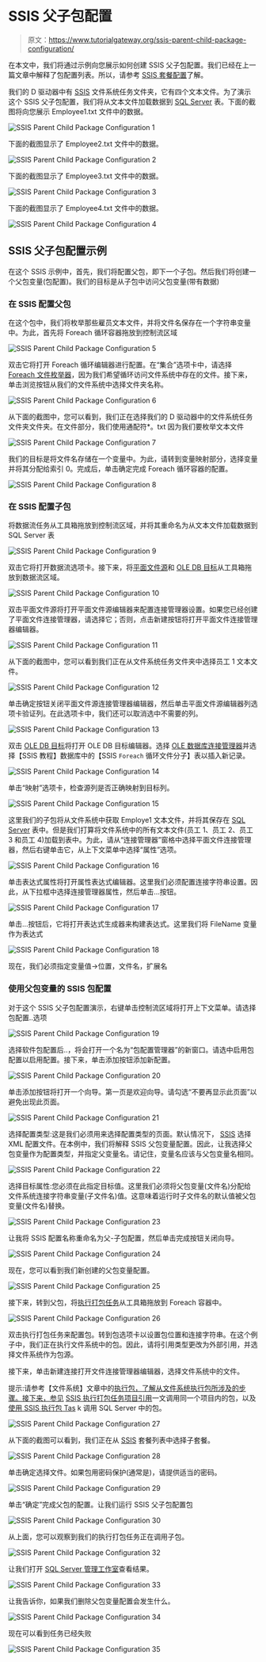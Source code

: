 # SSIS 父子包配置

> 原文：<https://www.tutorialgateway.org/ssis-parent-child-package-configuration/>

在本文中，我们将通过示例向您展示如何创建 SSIS 父子包配置。我们已经在上一篇文章中解释了包配置列表。所以，请参考 [SSIS 套餐配置](https://www.tutorialgateway.org/ssis-package-configuration/)了解。

我们的 D 驱动器中有 [SSIS](https://www.tutorialgateway.org/ssis/) 文件系统任务文件夹，它有四个文本文件。为了演示这个 SSIS 父子包配置，我们将从文本文件加载数据到 [SQL Server](https://www.tutorialgateway.org/sql/) 表。下面的截图将向您展示 Employee1.txt 文件中的数据。

![SSIS Parent Child Package Configuration 1](img/0e10e90377fa1364188ffb6d2b7cfc35.png)

下面的截图显示了 Employee2.txt 文件中的数据。

![SSIS Parent Child Package Configuration 2](img/6b42d53c39e3a071a96d1118e6e685b2.png)

下面的截图显示了 Employee3.txt 文件中的数据。

![SSIS Parent Child Package Configuration 3](img/ddb5515d3233f1c4360332c095613a9d.png)

下面的截图显示了 Employee4.txt 文件中的数据。

![SSIS Parent Child Package Configuration 4](img/d835c33cf804a21138472200b798ea93.png)

## SSIS 父子包配置示例

在这个 SSIS 示例中，首先，我们将配置父包，即下一个子包。然后我们将创建一个父包变量(包配置)。我们的目标是从子包中访问父包变量(带有数据)

### 在 SSIS 配置父包

在这个包中，我们将枚举那些雇员文本文件，并将文件名保存在一个字符串变量中。为此，首先将 Foreach 循环容器拖放到控制流区域

![SSIS Parent Child Package Configuration 5](img/0b93aff968d63f672a7ba0c6e10b182f.png)

双击它将打开 Foreach 循环编辑器进行配置。在“集合”选项卡中，请选择 [Foreach 文件枚举器](https://www.tutorialgateway.org/ssis-foreach-loop-file-enumerator/)，因为我们希望循环访问文件系统中存在的文件。接下来，单击浏览按钮从我们的文件系统中选择文件夹名称。

![SSIS Parent Child Package Configuration 6](img/b28b8645f06faeadfc3bcbfdaf88bc43.png)

从下面的截图中，您可以看到，我们正在选择我们的 D 驱动器中的文件系统任务文件夹文件夹。在文件部分，我们使用通配符*。txt 因为我们要枚举文本文件

![SSIS Parent Child Package Configuration 7](img/049a36dfccdcf2b2dc8336153ee154ef.png)

我们的目标是将文件名存储在一个变量中。为此，请转到变量映射部分，选择变量并将其分配给索引 0。完成后，单击确定完成 Foreach 循环容器的配置。

![SSIS Parent Child Package Configuration 8](img/c9ecda4e582778653399e817aaf67eb8.png)

### 在 SSIS 配置子包

将数据流任务从工具箱拖放到控制流区域，并将其重命名为从文本文件加载数据到 SQL Server 表

![SSIS Parent Child Package Configuration 9](img/80710635e8e22c7ac7b92077f4b9def5.png)

双击它将打开数据流选项卡。接下来，将[平面文件源](https://www.tutorialgateway.org/flat-file-source-in-ssis/)和 [OLE DB 目标](https://www.tutorialgateway.org/ssis-ole-db-destination/)从工具箱拖放到数据流区域。

![SSIS Parent Child Package Configuration 10](img/2631e5e398b19113877345baff0d572b.png)

双击平面文件源将打开平面文件源编辑器来配置连接管理器设置。如果您已经创建了平面文件连接管理器，请选择它；否则，点击新建按钮将打开平面文件连接管理器编辑器。

![SSIS Parent Child Package Configuration 11](img/4f51401b6e288f406a5b5e51406c3a63.png)

从下面的截图中，您可以看到我们正在从文件系统任务文件夹中选择员工 1 文本文件。

![SSIS Parent Child Package Configuration 12](img/95785cead1ec609de1f8c5986594024c.png)

单击确定按钮关闭平面文件源连接管理器编辑器，然后单击平面文件源编辑器列选项卡验证列。在此选项卡中，我们还可以取消选中不需要的列。

![SSIS Parent Child Package Configuration 13](img/dded385cf199221320656ce244847cbc.png)

双击 [OLE DB 目标](https://www.tutorialgateway.org/ssis-ole-db-destination/)将打开 OLE DB 目标编辑器。选择 [OLE 数据库连接管理器](https://www.tutorialgateway.org/ole-db-connection-manager-in-ssis/)并选择【SSIS 教程】数据库中的【SSIS `Foreach` 循环文件分子】表以插入新记录。

![SSIS Parent Child Package Configuration 14](img/57e6266d18a46fe41e4629e255c5880a.png)

单击“映射”选项卡，检查源列是否正确映射到目标列。

![SSIS Parent Child Package Configuration 15](img/eb6e240b74662332f7bea037c626b58f.png)

这里我们的子包将从文件系统中获取 Employe1 文本文件，并将其保存在 [SQL Server](https://www.tutorialgateway.org/sql/) 表中。但是我们打算将文件系统中的所有文本文件(员工 1、员工 2、员工 3 和员工 4)加载到表中。为此，请从“连接管理器”窗格中选择平面文件连接管理器，然后右键单击它，从上下文菜单中选择“属性”选项。

![SSIS Parent Child Package Configuration 16](img/1640ec5f08dba4456f9e0f2e82a1f33e.png)

单击表达式属性将打开属性表达式编辑器。这里我们必须配置连接字符串设置。因此，从下拉框中选择连接管理器属性，然后单击…按钮。

![SSIS Parent Child Package Configuration 17](img/8b66a85adef68f10068f8d710d32513f.png)

单击…按钮后，它将打开表达式生成器来构建表达式。这里我们将 FileName 变量作为表达式

![SSIS Parent Child Package Configuration 18](img/a52edcd5a3fabfbf65baccb300028c26.png)

现在，我们必须指定变量值->位置，文件名，扩展名

### 使用父包变量的 SSIS 包配置

对于这个 SSIS 父子包配置演示，右键单击控制流区域将打开上下文菜单。请选择包配置..选项

![SSIS Parent Child Package Configuration 19](img/715672516aba46798fbbea1c90227493.png)

选择软件包配置后..，将会打开一个名为“包配置管理器”的新窗口。请选中启用包配置以启用配置。接下来，单击添加按钮添加新配置。

![SSIS Parent Child Package Configuration 20](img/756ad2a6184d365b87176f0fce8f20e5.png)

单击添加按钮将打开一个向导。第一页是欢迎向导。请勾选“不要再显示此页面”以避免出现此页面。

![SSIS Parent Child Package Configuration 21](img/ef9dba8fbae46b2466e3740e5bc49771.png)

选择配置类型:这是我们必须用来选择配置类型的页面。默认情况下， [SSIS](https://www.tutorialgateway.org/ssis/) 选择 XML 配置文件。在本例中，我们将解释 SSIS 父包变量配置。因此，让我选择父包变量作为配置类型，并指定父变量名。请记住，变量名应该与父包变量名相同。

![SSIS Parent Child Package Configuration 22](img/83b57e1b1c125bd06d4474b469469c72.png)

选择目标属性:您必须在此指定目标值。这里我们必须将父包变量(文件名)分配给文件系统连接字符串变量(子文件名)值。这意味着运行时子文件名的默认值被父包变量(文件名)替换。

![SSIS Parent Child Package Configuration 23](img/83dc95e4f42c1fff2b06fb7f524a56d2.png)

让我将 SSIS 配置名称重命名为父-子包配置，然后单击完成按钮关闭向导。

![SSIS Parent Child Package Configuration 24](img/110210745258ca19f24709fa4e28d918.png)

现在，您可以看到我们新创建的父包变量配置。

![SSIS Parent Child Package Configuration 25](img/f89a312868fcc4857fd3ebc90937850e.png)

接下来，转到父包，将[执行打包任务](https://www.tutorialgateway.org/execute-package-task-in-ssis/)从工具箱拖放到 Foreach 容器中。

![SSIS Parent Child Package Configuration 26](img/edbba94b861eae9e53635bdb1f1c4159.png)

双击执行打包任务来配置包。转到包选项卡以设置包位置和连接字符串。在这个例子中，我们正在执行文件系统中的包。因此，请将引用类型更改为外部引用，并选择文件系统作为包源。

接下来，单击新建连接打开文件连接管理器编辑器，选择文件系统中的文件。

提示:请参考【文件系统】文章中的[执行包，了解从文件系统执行包所涉及的步骤。接下来，参见](https://www.tutorialgateway.org/execute-packages-in-file-system-using-ssis-execute-package-task/) [SSIS 执行打包任务项目引用](https://www.tutorialgateway.org/ssis-execute-package-task-project-reference/)一文调用同一个项目内的包，以及[使用 SSIS 执行包 Tas](https://www.tutorialgateway.org/execute-packages-in-sql-server-using-ssis-execute-package-task/) k 调用 SQL Server 中的包。

![SSIS Parent Child Package Configuration 27](img/1bc8028ccf6572d6b8dd76f0732dfaa5.png)

从下面的截图可以看到，我们正在从 [SSIS](https://www.tutorialgateway.org/ssis/) 套餐列表中选择子套餐。

![SSIS Parent Child Package Configuration 28](img/8fec1a6baa33b40bde2de73bf6fcf5da.png)

单击确定选择文件。如果包用密码保护(通常是)，请提供适当的密码。

![SSIS Parent Child Package Configuration 29](img/f4b44500f8ca84e668dcbd07cb09d4d8.png)

单击“确定”完成父包的配置。让我们运行 SSIS 父子包配置包

![SSIS Parent Child Package Configuration 30](img/5b4bb2864890d8e1ce7f2820bbafde65.png)

从上面，您可以观察到我们的执行打包任务正在调用子包。

![SSIS Parent Child Package Configuration 32](img/de22dbe7c257b853816b78b4def3e058.png)

让我们打开 [SQL Server 管理工作室](https://www.tutorialgateway.org/sql/)查看结果。

![SSIS Parent Child Package Configuration 33](img/322701bdaabba3a96a2f1a18921628bb.png)

让我告诉你，如果我们删除父包变量配置会发生什么。

![SSIS Parent Child Package Configuration 34](img/7319d9e16608763478db067303223cd4.png)

现在可以看到任务已经失败

![SSIS Parent Child Package Configuration 35](img/21216ea02714a9cd357d9e776a08a957.png)